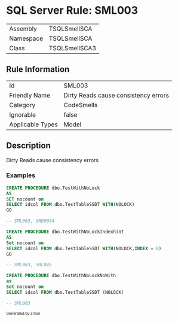 ﻿# SQL Server Rule: SML003
  
|    |    |
|----|----|
| Assembly | TSQLSmellSCA |
| Namespace | TSQLSmellSCA |
| Class | TSQLSmellSCA3 |
  
## Rule Information
  
|    |    |
|----|----|
| Id | SML003 |
| Friendly Name | Dirty Reads cause consistency errors |
| Category | CodeSmells |
| Ignorable | false |
| Applicable Types | Model  |
  
## Description
  
Dirty Reads cause consistency errors
  
### Examples
  
```sql
CREATE PROCEDURE dbo.TestWithNoLock
AS
SET nocount on 
SELECT idcol FROM dbo.TestTableSSDT WITH(NOLOCK)
GO

-- SML003, SRD0034
```
```sql
CREATE PROCEDURE dbo.TestWithNoLockIndexhint
AS
Set nocount on 
SELECT idcol FROM dbo.TestTableSSDT WITH(NOLOCK,INDEX = 0)
GO

-- SML003, SML045
```
```sql
CREATE PROCEDURE dbo.TestWithNoLockNoWith
as
Set nocount on
SELECT idcol FROM dbo.TestTableSSDT (NOLOCK)

-- SML003
```
  
<sub><sup>Generated by a tool</sup></sub>
